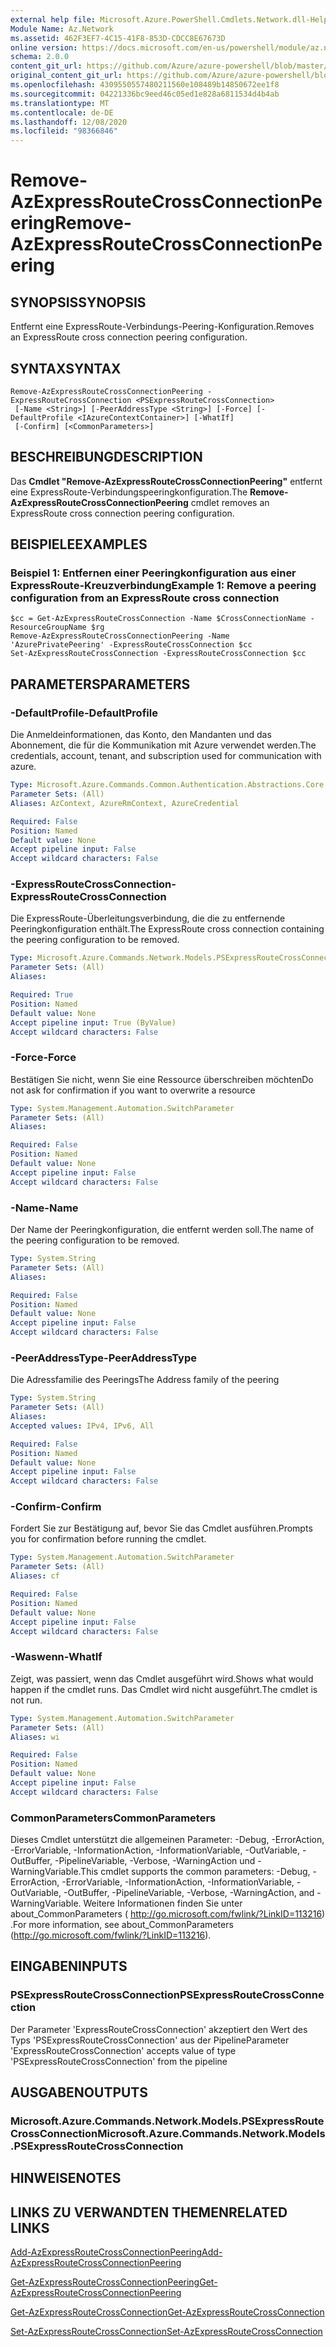 ```yaml
---
external help file: Microsoft.Azure.PowerShell.Cmdlets.Network.dll-Help.xml
Module Name: Az.Network
ms.assetid: 462F3EF7-4C15-41F8-853D-CDCC8E67673D
online version: https://docs.microsoft.com/en-us/powershell/module/az.network/Remove-AzExpressRouteCrossConnectionPeering
schema: 2.0.0
content_git_url: https://github.com/Azure/azure-powershell/blob/master/src/Network/Network/help/Remove-AzExpressRouteCrossConnectionPeering.md
original_content_git_url: https://github.com/Azure/azure-powershell/blob/master/src/Network/Network/help/Remove-AzExpressRouteCrossConnectionPeering.md
ms.openlocfilehash: 4309550557480211560e108489b14850672ee1f8
ms.sourcegitcommit: 04221336bc9eed46c05ed1e828a6811534d4b4ab
ms.translationtype: MT
ms.contentlocale: de-DE
ms.lasthandoff: 12/08/2020
ms.locfileid: "98366846"
---
```

# <span data-ttu-id="5cc98-101">Remove-AzExpressRouteCrossConnectionPeering</span><span class="sxs-lookup"><span data-stu-id="5cc98-101">Remove-AzExpressRouteCrossConnectionPeering</span></span>

## <span data-ttu-id="5cc98-102">SYNOPSIS</span><span class="sxs-lookup"><span data-stu-id="5cc98-102">SYNOPSIS</span></span>
<span data-ttu-id="5cc98-103">Entfernt eine ExpressRoute-Verbindungs-Peering-Konfiguration.</span><span class="sxs-lookup"><span data-stu-id="5cc98-103">Removes an ExpressRoute cross connection peering configuration.</span></span>

## <span data-ttu-id="5cc98-104">SYNTAX</span><span class="sxs-lookup"><span data-stu-id="5cc98-104">SYNTAX</span></span>

```
Remove-AzExpressRouteCrossConnectionPeering -ExpressRouteCrossConnection <PSExpressRouteCrossConnection>
 [-Name <String>] [-PeerAddressType <String>] [-Force] [-DefaultProfile <IAzureContextContainer>] [-WhatIf]
 [-Confirm] [<CommonParameters>]
```

## <span data-ttu-id="5cc98-105">BESCHREIBUNG</span><span class="sxs-lookup"><span data-stu-id="5cc98-105">DESCRIPTION</span></span>
<span data-ttu-id="5cc98-106">Das **Cmdlet "Remove-AzExpressRouteCrossConnectionPeering"** entfernt eine ExpressRoute-Verbindungspeeringkonfiguration.</span><span class="sxs-lookup"><span data-stu-id="5cc98-106">The **Remove-AzExpressRouteCrossConnectionPeering** cmdlet removes an ExpressRoute cross connection peering configuration.</span></span>

## <span data-ttu-id="5cc98-107">BEISPIELE</span><span class="sxs-lookup"><span data-stu-id="5cc98-107">EXAMPLES</span></span>

### <span data-ttu-id="5cc98-108">Beispiel 1: Entfernen einer Peeringkonfiguration aus einer ExpressRoute-Kreuzverbindung</span><span class="sxs-lookup"><span data-stu-id="5cc98-108">Example 1: Remove a peering configuration from an ExpressRoute cross connection</span></span>
```
$cc = Get-AzExpressRouteCrossConnection -Name $CrossConnectionName -ResourceGroupName $rg
Remove-AzExpressRouteCrossConnectionPeering -Name 'AzurePrivatePeering' -ExpressRouteCrossConnection $cc
Set-AzExpressRouteCrossConnection -ExpressRouteCrossConnection $cc
```

## <span data-ttu-id="5cc98-109">PARAMETERS</span><span class="sxs-lookup"><span data-stu-id="5cc98-109">PARAMETERS</span></span>

### <span data-ttu-id="5cc98-110">-DefaultProfile</span><span class="sxs-lookup"><span data-stu-id="5cc98-110">-DefaultProfile</span></span>
<span data-ttu-id="5cc98-111">Die Anmeldeinformationen, das Konto, den Mandanten und das Abonnement, die für die Kommunikation mit Azure verwendet werden.</span><span class="sxs-lookup"><span data-stu-id="5cc98-111">The credentials, account, tenant, and subscription used for communication with azure.</span></span>

```yaml
Type: Microsoft.Azure.Commands.Common.Authentication.Abstractions.Core.IAzureContextContainer
Parameter Sets: (All)
Aliases: AzContext, AzureRmContext, AzureCredential

Required: False
Position: Named
Default value: None
Accept pipeline input: False
Accept wildcard characters: False
```

### <span data-ttu-id="5cc98-112">-ExpressRouteCrossConnection</span><span class="sxs-lookup"><span data-stu-id="5cc98-112">-ExpressRouteCrossConnection</span></span>
<span data-ttu-id="5cc98-113">Die ExpressRoute-Überleitungsverbindung, die die zu entfernende Peeringkonfiguration enthält.</span><span class="sxs-lookup"><span data-stu-id="5cc98-113">The ExpressRoute cross connection containing the peering configuration to be removed.</span></span>

```yaml
Type: Microsoft.Azure.Commands.Network.Models.PSExpressRouteCrossConnection
Parameter Sets: (All)
Aliases:

Required: True
Position: Named
Default value: None
Accept pipeline input: True (ByValue)
Accept wildcard characters: False
```

### <span data-ttu-id="5cc98-114">-Force</span><span class="sxs-lookup"><span data-stu-id="5cc98-114">-Force</span></span>
<span data-ttu-id="5cc98-115">Bestätigen Sie nicht, wenn Sie eine Ressource überschreiben möchten</span><span class="sxs-lookup"><span data-stu-id="5cc98-115">Do not ask for confirmation if you want to overwrite a resource</span></span>

```yaml
Type: System.Management.Automation.SwitchParameter
Parameter Sets: (All)
Aliases:

Required: False
Position: Named
Default value: None
Accept pipeline input: False
Accept wildcard characters: False
```

### <span data-ttu-id="5cc98-116">-Name</span><span class="sxs-lookup"><span data-stu-id="5cc98-116">-Name</span></span>
<span data-ttu-id="5cc98-117">Der Name der Peeringkonfiguration, die entfernt werden soll.</span><span class="sxs-lookup"><span data-stu-id="5cc98-117">The name of the peering configuration to be removed.</span></span>

```yaml
Type: System.String
Parameter Sets: (All)
Aliases:

Required: False
Position: Named
Default value: None
Accept pipeline input: False
Accept wildcard characters: False
```

### <span data-ttu-id="5cc98-118">-PeerAddressType</span><span class="sxs-lookup"><span data-stu-id="5cc98-118">-PeerAddressType</span></span>
<span data-ttu-id="5cc98-119">Die Adressfamilie des Peerings</span><span class="sxs-lookup"><span data-stu-id="5cc98-119">The Address family of the peering</span></span>

```yaml
Type: System.String
Parameter Sets: (All)
Aliases:
Accepted values: IPv4, IPv6, All

Required: False
Position: Named
Default value: None
Accept pipeline input: False
Accept wildcard characters: False
```

### <span data-ttu-id="5cc98-120">-Confirm</span><span class="sxs-lookup"><span data-stu-id="5cc98-120">-Confirm</span></span>
<span data-ttu-id="5cc98-121">Fordert Sie zur Bestätigung auf, bevor Sie das Cmdlet ausführen.</span><span class="sxs-lookup"><span data-stu-id="5cc98-121">Prompts you for confirmation before running the cmdlet.</span></span>

```yaml
Type: System.Management.Automation.SwitchParameter
Parameter Sets: (All)
Aliases: cf

Required: False
Position: Named
Default value: None
Accept pipeline input: False
Accept wildcard characters: False
```

### <span data-ttu-id="5cc98-122">-Waswenn</span><span class="sxs-lookup"><span data-stu-id="5cc98-122">-WhatIf</span></span>
<span data-ttu-id="5cc98-123">Zeigt, was passiert, wenn das Cmdlet ausgeführt wird.</span><span class="sxs-lookup"><span data-stu-id="5cc98-123">Shows what would happen if the cmdlet runs.</span></span> <span data-ttu-id="5cc98-124">Das Cmdlet wird nicht ausgeführt.</span><span class="sxs-lookup"><span data-stu-id="5cc98-124">The cmdlet is not run.</span></span>

```yaml
Type: System.Management.Automation.SwitchParameter
Parameter Sets: (All)
Aliases: wi

Required: False
Position: Named
Default value: None
Accept pipeline input: False
Accept wildcard characters: False
```

### <span data-ttu-id="5cc98-125">CommonParameters</span><span class="sxs-lookup"><span data-stu-id="5cc98-125">CommonParameters</span></span>
<span data-ttu-id="5cc98-126">Dieses Cmdlet unterstützt die allgemeinen Parameter: -Debug, -ErrorAction, -ErrorVariable, -InformationAction, -InformationVariable, -OutVariable, -OutBuffer, -PipelineVariable, -Verbose, -WarningAction und -WarningVariable.</span><span class="sxs-lookup"><span data-stu-id="5cc98-126">This cmdlet supports the common parameters: -Debug, -ErrorAction, -ErrorVariable, -InformationAction, -InformationVariable, -OutVariable, -OutBuffer, -PipelineVariable, -Verbose, -WarningAction, and -WarningVariable.</span></span> <span data-ttu-id="5cc98-127">Weitere Informationen finden Sie unter about_CommonParameters ( http://go.microsoft.com/fwlink/?LinkID=113216) .</span><span class="sxs-lookup"><span data-stu-id="5cc98-127">For more information, see about_CommonParameters (http://go.microsoft.com/fwlink/?LinkID=113216).</span></span>

## <span data-ttu-id="5cc98-128">EINGABEN</span><span class="sxs-lookup"><span data-stu-id="5cc98-128">INPUTS</span></span>

### <span data-ttu-id="5cc98-129">PSExpressRouteCrossConnection</span><span class="sxs-lookup"><span data-stu-id="5cc98-129">PSExpressRouteCrossConnection</span></span>
<span data-ttu-id="5cc98-130">Der Parameter 'ExpressRouteCrossConnection' akzeptiert den Wert des Typs 'PSExpressRouteCrossConnection' aus der Pipeline</span><span class="sxs-lookup"><span data-stu-id="5cc98-130">Parameter 'ExpressRouteCrossConnection' accepts value of type 'PSExpressRouteCrossConnection' from the pipeline</span></span>

## <span data-ttu-id="5cc98-131">AUSGABEN</span><span class="sxs-lookup"><span data-stu-id="5cc98-131">OUTPUTS</span></span>

### <span data-ttu-id="5cc98-132">Microsoft.Azure.Commands.Network.Models.PSExpressRouteCrossConnection</span><span class="sxs-lookup"><span data-stu-id="5cc98-132">Microsoft.Azure.Commands.Network.Models.PSExpressRouteCrossConnection</span></span>

## <span data-ttu-id="5cc98-133">HINWEISE</span><span class="sxs-lookup"><span data-stu-id="5cc98-133">NOTES</span></span>

## <span data-ttu-id="5cc98-134">LINKS ZU VERWANDTEN THEMEN</span><span class="sxs-lookup"><span data-stu-id="5cc98-134">RELATED LINKS</span></span>

[<span data-ttu-id="5cc98-135">Add-AzExpressRouteCrossConnectionPeering</span><span class="sxs-lookup"><span data-stu-id="5cc98-135">Add-AzExpressRouteCrossConnectionPeering</span></span>](Add-AzExpressRouteCrossConnectionPeering.md)

[<span data-ttu-id="5cc98-136">Get-AzExpressRouteCrossConnectionPeering</span><span class="sxs-lookup"><span data-stu-id="5cc98-136">Get-AzExpressRouteCrossConnectionPeering</span></span>](./Get-AzExpressRouteCrossConnectionPeering.md)

[<span data-ttu-id="5cc98-137">Get-AzExpressRouteCrossConnection</span><span class="sxs-lookup"><span data-stu-id="5cc98-137">Get-AzExpressRouteCrossConnection</span></span>](Get-AzExpressRouteCrossConnection.md)

[<span data-ttu-id="5cc98-138">Set-AzExpressRouteCrossConnection</span><span class="sxs-lookup"><span data-stu-id="5cc98-138">Set-AzExpressRouteCrossConnection</span></span>](Set-AzExpressRouteCrossConnection.md)
